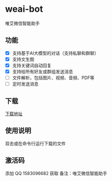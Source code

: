 # weai-bot

唯艾微信智能助手

## 功能

- [x] 支持基于AI大模型的对话（支持私聊和群聊）
- [x] 支持文生图
- [x] 支持关键词自动回复
- [x] 支持给所有好友或群组发送消息
- [ ] 文件解析，包括图片、视频、音频、PDF等
- [ ] 定时发送消息

## 下载

[下载地址](https://github.com/k8scat/weai-bot/releases/latest)

## 使用说明

双击或在命令行运行下载的文件

## 激活码

添加 QQ 1583096682 获取 备注：唯艾微信智能助手
